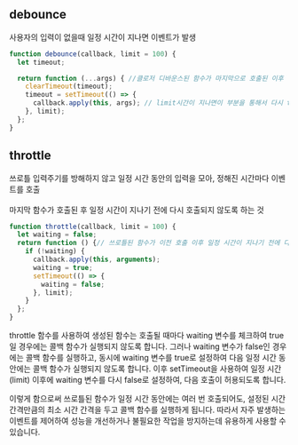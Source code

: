 ## debounce

사용자의 입력이 없을때 일정 시간이 지나면 이벤트가 발생

```js
function debounce(callback, limit = 100) {
  let timeout;

  return function (...args) { //클로저 디바운스된 함수가 마지막으로 호출된 이후 일정 시간이 지나기 전에 다시 호출되지 않도록 제어하는 역할을 합니다.
    clearTimeout(timeout);
    timeout = setTimeout(() => {
      callback.apply(this, args); // limit시간이 지나면이 부분을 통해서 다시 this를 설정해서 콜백함수를 실행함
    }, limit);
  };
}
```

## throttle

쓰로틀 입력주기를 방해하지 않고 일정 시간 동안의 입력을 모아, 정해진 시간마다 이벤트를 호출<br/>       
마지막 함수가 호출된 후 일정 시간이 지나기 전에 다시 호출되지 않도록 하는 것

```js
function throttle(callback, limit = 100) {
  let waiting = false;
  return function () {// 쓰로틀된 함수가 이전 호출 이후 일정 시간이 지나기 전에 다시 호출되지 않도록 제어하는 역할을 합니다.
    if (!waiting) {
      callback.apply(this, arguments);
      waiting = true;
      setTimeout(() => {
        waiting = false;
      }, limit);
    }
  };
}
```

throttle 함수를 사용하여 생성된 함수는 호출될 때마다 waiting 변수를 체크하여 true일 경우에는 콜백 함수가 실행되지 않도록 합니다. 그러나 waiting 변수가 false인 경우에는 콜백 함수를 실행하고, 동시에 waiting 변수를 true로 설정하여 다음 일정 시간 동안에는 콜백 함수가 실행되지 않도록 합니다. 이후 setTimeout을 사용하여 일정 시간(limit) 이후에 waiting 변수를 다시 false로 설정하여, 다음 호출이 허용되도록 합니다.

이렇게 함으로써 쓰로틀된 함수가 일정 시간 동안에는 여러 번 호출되어도, 설정된 시간 간격만큼의 최소 시간 간격을 두고 콜백 함수를 실행하게 됩니다. 따라서 자주 발생하는 이벤트를 제어하여 성능을 개선하거나 불필요한 작업을 방지하는데 유용하게 사용할 수 있습니다.
